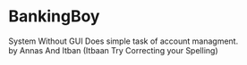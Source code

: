 # BankingBoy
System Without GUI Does simple task of account managment.  
by Annas And Itban
(Itbaan Try Correcting your Spelling)
